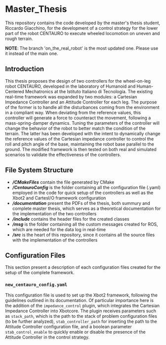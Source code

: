 # Master_Thesis

This repository contains the code developed by the master's thesis student, Riccardo Giacchino, for the development of a 
control strategy for the lower part of the robot CENTAURO to execute wheeled locomotion on uneven and rough terrain.

**NOTE**: The branch 'on_the_real_robot' is the most updated one. Please use it instead of the main one.


## Introduction

This thesis proposes the design of two controllers for the wheel-on-leg robot CENTAURO, developed in the laboratory of Humanoid and Human-Centered Mechatronics 
at the Istituto Italiano di Tecnologia. The existing real-time framework was expanded by two modules: a Cartesian Impedance Controller and an Attitude Controller 
for each leg. The purpose of the former is to handle all the disturbances coming from the environment in a compliant way. When deviating from the reference values, 
this controller will generate a force to counteract the movement, following a mass-spring-damper dynamics. Tuning the parameters of the controller will change the 
behavior of the robot to better match the condition of the terrain. The latter has been developed with the intent to dynamically change the reference values of the 
Cartesian impedance controller to control the roll and pitch angle of the base, maintaining the robot base parallel to the ground. The modified framework is then 
tested on both real and simulated scenarios to validate the effectiveness of the controllers.


## File System Structure

- ***/CMakeFiles*** contain the file generated by CMake    
- ***/CentauroConfig*** is the folder containing all the configuration file (.yaml) employed in the code for quick setup of the controllers as well as the Xbot2 and CartesI/O framework configuration    
- ***/documentation*** present the PDFs of the thesis, both summury and complete master thesis, which serves as a theoretical documentation for the implementation of the two controllers
- ***/include*** contains the header files for the created classes
- ***/msg*** is the folder containing all the custom messages created for ROS, which are needed for the data log in real-time
- ***/src*** is the heart of this repository, since it contains all the source files with the implementation of the controllers
   

## Configuration Files

This section present a description of each configuration files created for the setup of the complete framework.

### `new_centauro_config.yaml` 

This configuration file is used to set up the Xbot2 framework, following the guidelines outlined in its documentation.
Of particular importance here is the addition of the `impedance_control` plugin, which integrates the Cartesian Impedance Controller into Xbotcore.
The plugin receives parameters such as `stack_path`, which is the path to the stack of problem configuration files (to be further analyzed),
`stab_controller_path` for inserting the path to the Attitude Controller configuration file, and a boolean parameter `stab_control_enable` to quickly enable or disable
the presence of the Attitude Controller in the control strategy.


 
